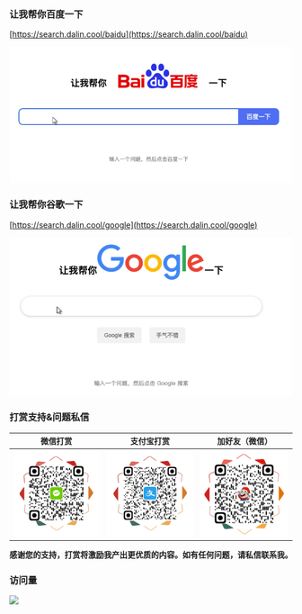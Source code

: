 ### 让我帮你百度一下

[https://search.dalin.cool/baidu](https://search.dalin.cool/baidu)

![百度一下](assets/baidu.png)

### 让我帮你谷歌一下

[https://search.dalin.cool/google](https://search.dalin.cool/google)

![谷歌一下](assets/google.png)

### 打赏支持&问题私信
| **微信打赏** | **支付宝打赏** | **加好友（微信）** |
| --- | --- | --- |
| <img src="assets/WeChatPay.png" alt="微信打赏" width="200px" /> | <img src="assets/AliPay.png" alt="支付宝打赏" width="200px" /> | <img src="assets/WeChat.png" alt="加好友（微信）" width="200px" /> |

**感谢您的支持，打赏将激励我产出更优质的内容。如有任何问题，请私信联系我。**


### 访问量
![](https://counter.dalin.cool/zxpzdtom/search-mate.svg)

